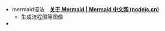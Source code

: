 - mermaid语法　**[关于 Mermaid | Mermaid 中文网 (nodejs.cn)](https://mermaid.nodejs.cn/intro/)**
	- 生成流程图等图像
-
